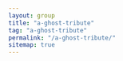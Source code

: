 ```yaml
---
layout: group
title: "a-ghost-tribute"
tag: "a-ghost-tribute"
permalink: "/a-ghost-tribute/"
sitemap: true
---
```

